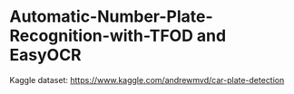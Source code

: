 # Automatic-Number-Plate-Recognition-with-TFOD and EasyOCR
Kaggle dataset: https://www.kaggle.com/andrewmvd/car-plate-detection
